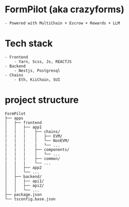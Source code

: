 # FormPilot (aka crazyforms)

    - Powered with MultiChain + Escrow + Rewards + LLM

# Tech stack

    - Frontend
        - Yarn, Scss, Js, REACTJS
    - Backend
        - Nestjs, Postgresql
    - Chains
        - Eth, KiiChain, SUI

# project structure

    FormPilot
    ├── apps
    │   ├── frontend
    │   │   ├── app1
    │   |   |    ├── chains/
    |   |   |    │   ├── EVM/
    |   |   |    │   └── NonEVM/
    |   |   |    |   └── ...
    |   |   |    ├── components/
    |   |   |    │   └── ...
    |   |   |    ├── common/
    |   |   |    └── ...
    │   │   ├── app2
    │   │   └── ...
    │   ├── backend/
    │   │   ├── api1/
    │   │   ├── api2/
    │   │   └── ...
    ├── package.json
    └── tsconfig.base.json

